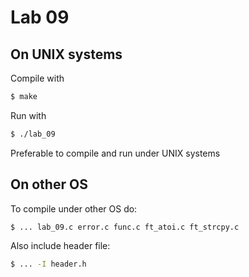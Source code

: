 # Lab 09

## On UNIX systems

Compile with

```sh
$ make
```

Run with

```sh
$ ./lab_09
```

Preferable to compile and run under UNIX systems

## On other OS

To compile under other OS do:

```sh
$ ... lab_09.c error.c func.c ft_atoi.c ft_strcpy.c
```

Also include header file:

```sh
$ ... -I header.h
```

